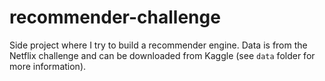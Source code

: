 # recommender-challenge
Side project where I try to build a recommender engine. Data is from the Netflix challenge and can be downloaded from Kaggle (see `data` folder for more information). 
